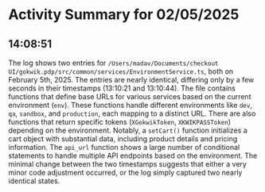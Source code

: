 # Activity Summary for 02/05/2025

## 14:08:51
The log shows two entries for `/Users/madav/Documents/checkout UI/gokwik.pdp/src/common/services/EnvironmentService.ts`, both on February 5th, 2025.  The entries are nearly identical, differing only by a few seconds in their timestamps (13:10:21 and 13:10:44).  The file contains functions that define base URLs for various services based on the current environment (`env`).  These functions handle different environments like `dev`, `qa`, `sandbox`, and `production`, each mapping to a distinct URL.  There are also functions that return specific tokens (`XGokwikToken`, `XKWIKPASSToken`) depending on the environment. Notably, a `setCart()` function initializes a cart object with substantial data, including product details and pricing information.  The  `api_url` function shows a large number of conditional statements to handle multiple API endpoints based on the environment.  The minimal change between the two timestamps suggests that either a very minor code adjustment occurred, or the log simply captured two nearly identical states.
